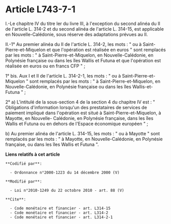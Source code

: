 # Article L743-7-1

I.-Le chapitre IV du titre Ier du livre III, à l'exception du second alinéa du II de l'article L. 314-2 et du second alinéa
de l'article L. 314-15, est applicable en Nouvelle-Calédonie, sous réserve des adaptations prévues au II. 

II.-1° Au premier alinéa du II de l'article L. 314-2, les mots : " ou à Saint-Pierre-et-Miquelon et que l'opération est
réalisée en euros " sont remplacés par les mots : " à Saint-Pierre-et-Miquelon, en Nouvelle-Calédonie, en Polynésie française
ou dans les îles Wallis et Futuna et que l'opération est réalisée en euros ou en francs CFP " ; 

1° bis. Aux I et II de l'article L. 314-2-1, les mots : " ou à Saint-Pierre-et-Miquelon " sont remplacés par les mots : " à
Saint-Pierre-et-Miquelon, en Nouvelle-Calédonie, en Polynésie française ou dans les îles Wallis-et-Futuna " ; 

2° a) L'intitulé de la sous-section 4 de la section 4 du chapitre IV est : " Obligations d'information lorsqu'un des
prestataires de services de paiement impliqué dans l'opération est situé à Saint-Pierre-et-Miquelon, à Mayotte, en Nouvelle-
Calédonie, en Polynésie française, dans les îles Wallis et Futuna ou en dehors de l'Espace économique européen " ; 

b) Au premier alinéa de l'article L. 314-15, les mots : " ou à Mayotte " sont remplacés par les mots : " à Mayotte, en
Nouvelle-Calédonie, en Polynésie française, ou dans les îles Wallis et Futuna ".

**Liens relatifs à cet article**

	**Codifié par**:

	  - Ordonnance n°2000-1223 du 14 décembre 2000 (V)

	**Modifié par**:

	  - Loi n°2010-1249 du 22 octobre 2010 - art. 88 (V)

	**Cite**:

	  - Code monétaire et financier - art. L314-15
	  - Code monétaire et financier - art. L314-2
	  - Code monétaire et financier - art. L314-2-1
